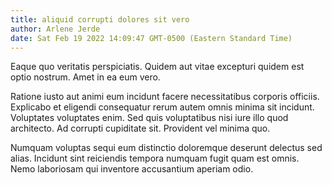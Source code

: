 ```yaml
---
title: aliquid corrupti dolores sit vero
author: Arlene Jerde
date: Sat Feb 19 2022 14:09:47 GMT-0500 (Eastern Standard Time)
---
```

Eaque quo veritatis perspiciatis. Quidem aut vitae excepturi quidem est optio nostrum. Amet in ea eum vero.

 Ratione iusto aut animi eum incidunt facere necessitatibus corporis officiis. Explicabo et eligendi consequatur rerum autem omnis minima sit incidunt. Voluptates voluptates enim. Sed quis voluptatibus nisi iure illo quod architecto. Ad corrupti cupiditate sit. Provident vel minima quo.

 Numquam voluptas sequi eum distinctio doloremque deserunt delectus sed alias. Incidunt sint reiciendis tempora numquam fugit quam est omnis. Nemo laboriosam qui inventore accusantium aperiam odio.